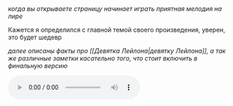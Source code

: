 *когда вы открываете страницу начинает играть приятная мелодия на лире*

Кажется я определился с главной темой своего произведения, уверен, это будет шедевр

*далее описаны факты про [[Девятка Лейлона|девятку Лейлона]], а так же различные заметки касательно того, что стоит включить в финальную версию*

 <audio controls autoplay loop src="../Музыка/Девять героев.m4a"></audio>
